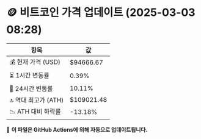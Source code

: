 # 🪙 비트코인 가격 업데이트 (2025-03-03 08:28)

| 항목                | 값 |
|--------------------|----------------|
| 💰 현재 가격 (USD) | $94666.67 |
| ⏳ 1시간 변동률    | 0.39% |
| 📆 24시간 변동률   | 10.11% |
| 🔝 역대 최고가 (ATH) | $109021.48 |
| 📉 ATH 대비 하락률 | -13.18% |

🔄 **이 파일은 GitHub Actions에 의해 자동으로 업데이트됩니다.**

